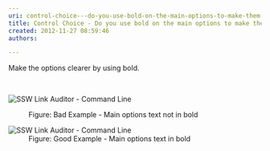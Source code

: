 ```yaml
---
uri: control-choice---do-you-use-bold-on-the-main-options-to-make-them-clearer
title: Control Choice - Do you use bold on the main options to make them clearer?
created: 2012-11-27 08:59:46
authors:

---
```





<span class='intro'> <p>Make the options clearer by using bold.</p> </span>

​<dl class="badImage"><dt><img alt="SSW Link Auditor - Command Line" src="http&#58;//www.ssw.com.au/ssw/Standards/Rules/Images/OptionsTextNotInBold.gif" /></dt>
<dd>Figure&#58; Bad Example - Main options text not in bold</dd></dl>
<dl class="goodImage"><dt><img alt="SSW Link Auditor - Command Line" src="http&#58;//www.ssw.com.au/ssw/Standards/Rules/Images/OptionsTextInBold.gif" /></dt>
<dd>Figure&#58; Good Example - Main options text in bold</dd></dl>



